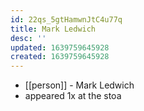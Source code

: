 ```yaml
---
id: 22qs_5gtHamwnJtC4u77q
title: Mark Ledwich
desc: ''
updated: 1639759645928
created: 1639759645928
---
```



- [[person]] - Mark Ledwich
- appeared 1x at the stoa
